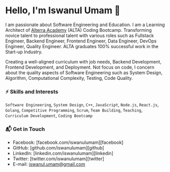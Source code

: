 # Hello, I'm Iswanul Umam 👋

I am passionate about Software Engineering and Education. I am a Learning Architect of [Alterra Academy](https://www.linkedin.com/school/alterraacademy/) (ALTA) Coding Bootcamp. Transforming novice talent to professional talent with various roles such as Fullstack Engineer, Backend Engineer, Frontend Engineer, Data Engineer, DevOps Engineer, Quality Engineer. ALTA graduates 100% successful work in the Start-up Industry.

Creating a well-aligned curriculum with job needs, Backend Development, Frontend Development, and Deployment. Not focus on code, I concern about the quality aspects of Software Engineering such as System Design, Algorithm, Computational Complexity, Testing, Code Quality.

### ⚡️ Skills and Interests
`Software Engineering`, `System Design`, `C++`, `JavaScript`, `Node.js`, `React.js`, `Golang`, `Competitive Programming`, `Scrum`, `Team Building`, `Teaching`, `Curriculum Development`, `Coding Bootcamp`

### 📬 Get in Touch

- Facebook: [facebook.com/iswanulumam][facebook]
- GitHub: [github.com/iswanulumam][github]
- LinkedIn: [linkedin.com/iswanulumam][linkedin]
- Twitter: [twitter.com/iswanulumam][twitter]
- E-mail: iswanul.umam@gmail.com
